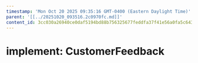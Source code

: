 ```yaml
---
timestamp: 'Mon Oct 20 2025 09:35:16 GMT-0400 (Eastern Daylight Time)'
parent: '[[../20251020_093516.2c0970fc.md]]'
content_id: 3cc030a26940ce0daf5194bd88b756325677feddfa37f41e56a0fa5c64312d92
---
```


# implement: CustomerFeedback
